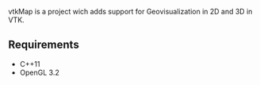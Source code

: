 vtkMap is a project wich adds support for Geovisualization in 2D and 3D in VTK.

Requirements
------------
* C++11
* OpenGL 3.2
